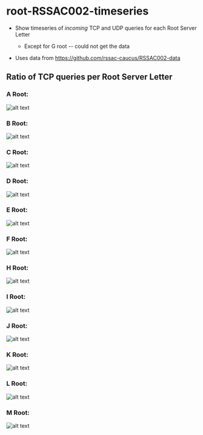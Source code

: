 # root-RSSAC002-timeseries


  * Show timeseries of *incoming* TCP and UDP  queries for each Root Server Letter
     * Except for G root -- could not get the data

  * Uses data from https://github.com/rssac-caucus/RSSAC002-data


## Ratio of TCP queries per Root Server Letter


### A Root:

![alt text](https://github.com/gmmoura/root-RSSAC002-timeseries/blob/master/tcp_udp/a.png "A Root")

### B Root:

![alt text](https://github.com/gmmoura/root-RSSAC002-timeseries/blob/master/tcp_udp/b.png "B Root")

### C Root:

![alt text](https://github.com/gmmoura/root-RSSAC002-timeseries/blob/master/tcp_udp/c.png "C Root")


### D Root:

![alt text](https://github.com/gmmoura/root-RSSAC002-timeseries/blob/master/tcp_udp/d.png "D Root")


### E Root:

![alt text](https://github.com/gmmoura/root-RSSAC002-timeseries/blob/master/tcp_udp/e.png "E Root")

### F Root:

![alt text](https://github.com/gmmoura/root-RSSAC002-timeseries/blob/master/tcp_udp/f.png "F Root")

### H Root:

![alt text](https://github.com/gmmoura/root-RSSAC002-timeseries/blob/master/tcp_udp/h.png "H Root")

### I Root:

![alt text](https://github.com/gmmoura/root-RSSAC002-timeseries/blob/master/tcp_udp/i.png "I Root")

### J Root:

![alt text](https://github.com/gmmoura/root-RSSAC002-timeseries/blob/master/tcp_udp/j.png "J Root")

### K Root:

![alt text](https://github.com/gmmoura/root-RSSAC002-timeseries/blob/master/tcp_udp/k.png "K Root")

### L Root:

![alt text](https://github.com/gmmoura/root-RSSAC002-timeseries/blob/master/tcp_udp/l.png "L Root")

### M Root:

![alt text](https://github.com/gmmoura/root-RSSAC002-timeseries/blob/master/tcp_udp/m.png "L Root")
